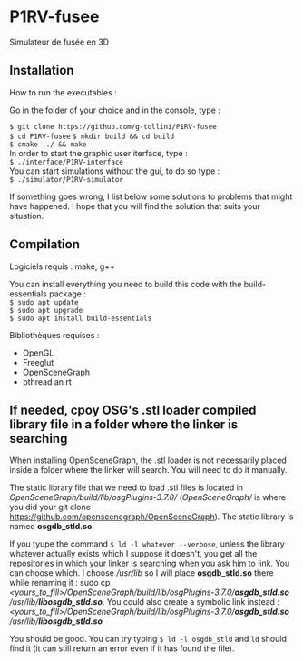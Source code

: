 <h1>P1RV-fusee</h1>
Simulateur de fusée en 3D

<h2>Installation</h2>
How to run the executables :

Go in the folder of your choice and in the console, type :

`$ git clone https://github.com/g-tollini/P1RV-fusee`  
`$ cd P1RV-fusee` 
`$ mkdir build && cd build`    
`$ cmake ../ && make`  
In order to start the graphic user iterface, type :  
`$ ./interface/P1RV-interface`  
You can start simulations without the gui, to do so type :  
`$ ./simulator/P1RV-simulator`  

If something goes wrong, I list below some solutions to problems that might have happened. I hope that you will find the solution that suits your situation.

<h2>Compilation</h2>
Logiciels requis :  
make, g++  

You can install everything you need to build this code with the build-essentials package :  
`$ sudo apt update`  
`$ sudo apt upgrade`  
`$ sudo apt install build-essentials`  

Bibliothèques requises :
+ OpenGL
+ Freeglut
+ OpenSceneGraph
+ pthread an rt

<h2>If needed, cpoy OSG's .stl loader compiled library file in a folder where the linker is searching</h2>
When installing OpenSceneGraph, the .stl loader is not necessarily placed inside a folder where the linker will search. You will need to do it manually.

The static library file that we need to load .stl files is located in *OpenSceneGraph/build/lib/osgPlugins-3.7.0/* (*OpenSceneGraph/* is where you did your git clone https://github.com/openscenegraph/OpenSceneGraph). The static library is named **osgdb_stld.so**. 

If you tyupe the command `$ ld -l whatever --verbose`, unless the library whatever actually exists which I suppose it doesn't, you get all the repositories in which your linker is searching when you ask him to link. You can choose which. I choose */usr/lib* so I will place **osgdb_stld.so** there while renaming it : sudo cp *<yours_to_fill>/OpenSceneGraph/build/lib/osgPlugins-3.7.0/***osgdb_stld.so**** */usr/lib/***libosgdb_stld.so****.
You could also create a symbolic link instead :
*<yours_to_fill>/OpenSceneGraph/build/lib/osgPlugins-3.7.0/***osgdb_stld.so**** */usr/lib/***libosgdb_stld.so****

You should be good. You can try typing `$ ld -l osgdb_stld` and `ld` should find it (it can still return an error even if it has found the file).